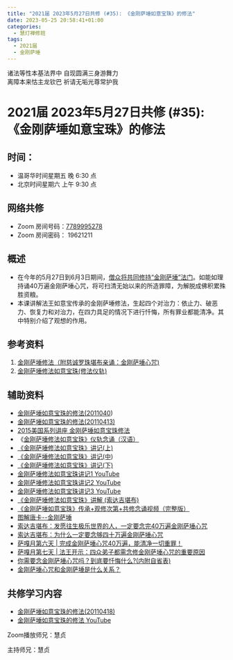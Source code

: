 ```yaml
---
title: "2021届 2023年5月27日共修 (#35): 《金刚萨埵如意宝珠》的修法"
date: 2023-05-25 20:58:41+01:00
categories:
  - 慧灯禅修班
tags:
  - 2021届
  - 金刚萨埵
---
```

<!--StartFragment-->

诸法等性本基法界中 自现圆满三身游舞力\
离障本来怙主龙钦巴 祈请无垢光尊常护我

# 2021届 2023年5月27日共修 (#35): 《金刚萨埵如意宝珠》的修法

<!--EndFragment-->

## 时间：

* 温哥华时间星期五 晚 6:30 点
* 北京时间星期六 上午 9:30 点

## 网络共修

* Zoom 房间号码：[7789995278](https://us02web.zoom.us/j/7789995278?pwd=VjZmbWJFY2k2K0E5RVB2cTNIQmhqUT09)
* Zoom 房间密码： 19621211

## 概述

* 在今年的5月27日到6月3日期间，[僧众将共同修持“金刚萨埵”法门](https://www.youtube.com/watch?v=4Acc7m0VUNk)。如能如理持诵40万遍金刚萨埵心咒，将可扫清无始以来的所造罪障，为解脱成佛积累殊胜资粮。
* 本课讲解法王如意宝传承的金刚萨埵修法，生起四个对治力：依止力、破恶力、恢复力和对治力，在四力具足的情况下进行忏悔，所有罪业都能清净。其中特别介绍了观想的作用。

## 参考资料

1. [金刚萨埵修法（附慈诚罗珠堪布亲诵：金刚萨埵心咒)](https://mp.weixin.qq.com/s?__biz=Mzk0MTM4ODM1Mw==&mid=2247485775&idx=1&sn=869460f10086030ea14e4dc8446ce2cb&chksm=c2d26e61f5a5e777fc3518320b83e3202aecce3468c85c73c88289dd4579bd008041e047bbb4&mpshare=1&srcid=0527EUWxihEFNa82XlCE2dgS&sharer_sharetime=1685164262014&sharer_shareid=968cf2d9ce5426348c98cdff56c6d4d1&from=groupmessage&scene=1&subscene=10000&clicktime=1685265641&enterid=1685265641&sessionid=0&ascene=1&realreporttime=1685265641203&forceh5=1&devicetype=android-30&version=28001e44&nettype=three.co.uk&lang=en&exportkey=n_ChQIAhIQmVxZImY3m%2F6WXAn95NVgWhLjAQIE97dBBAEAAAAAADPHNLid7msAAAAOpnltbLcz9gKNyK89dVj0zhSsvaaNW9tzQeIxDakqnoQJIi%2FpxnISXZEatOSUUMowNJxkkX3I2H2fUxLPybwJw4aEL%2FPw4gW%2BULt7DgyBR9dsO%2FdhysCNilYZZK3wafLSxseeWBXfwVqp55%2FBBtsgx6Yny48Oxhp74552xnfLGvl9MIhseh%2BT1NlzADukwXmh%2FkV2AQbtVS4IiWociSaSzysZjcn2eQI3G8Sy1zgnaFEblewxVoPyFMn7xoiugT%2FP%2F0%2BBuTyHd8Iw1GZZ&pass_ticket=mPCPEZ6lkrs0z4P5XmewZ8%2BOCXUzoytdTjK%2BA7lIX6SnS1x8520hASt2lxM5CmEpmov1NOr4pMnx24%2B5ndSulA%3D%3D&wx_header=3)
2. [金刚萨埵修法如意宝珠(修法仪轨)](https://www.xuefovip.com/pdf_D0CFCBF4035F796763EFCD4F84BCC340.html)

## 辅助资料

* [金刚萨埵如意宝珠的修法(2011040](https://fohuifayu.com/index.php/huideng-jiangtang/fofa-jianxiu/jingangsaduo-de-xiufa/729-l11031?title=))
* [金刚萨埵如意宝珠的修法(20110413)](https://fohuifayu.com/index.php/huideng-jiangtang/fofa-jianxiu/jingangsaduo-de-xiufa/824-l11052?title=)
* [2015美国系列讲座 金刚萨埵如意宝珠修法](https://fohuifayu.com/index.php/huideng-jiangtang/huanqiu-xilie/mei-guo/1130-l15017?title=)
* 《[金刚萨埵修法如意宝珠》仪轨念诵（汉语）](https://www.youtube.com/watch?v=0XL5pqJOIgA&t=73s)
* [《金刚萨埵修法如意宝珠》讲记(上)](http://wenku.guanzizai.com/article/t2013081415363714.html)
* [《金刚萨埵修法如意宝珠》讲记(中](http://wenku.guanzizai.com/article/t2013081415323615.html))
* [《金刚萨埵修法如意宝珠》讲记(下)](http://wenku.guanzizai.com/article/t2013081415302660.html)
* [金刚萨埵修法如意宝珠讲记1 YouTube](https://www.youtube.com/watch?v=FVx0kwpggEo&list=PLn9-Os1MW2YqHh-pPFtsV4WNPHY3mXzRZ&index=3)
* [金刚萨埵修法如意宝珠讲记2 YouTube](https://www.youtube.com/watch?v=6FRfgqhkEOs&list=PLn9-Os1MW2YqHh-pPFtsV4WNPHY3mXzRZ&index=4)
* [金刚萨埵修法如意宝珠讲记3 YouTube](https://www.youtube.com/watch?v=yMh2g2wfD-I&list=PLn9-Os1MW2YqHh-pPFtsV4WNPHY3mXzRZ&index=5)
* [《金刚萨埵修法如意宝珠》讲解 (索达吉堪布)](https://www.youtube.com/watch?v=0UUNIMZKYAU)
* [《金刚萨埵如意宝珠》传承+观修次第+共修念诵视频（完整版）](https://mp.weixin.qq.com/s?__biz=MzkwMzA0Nzg2Mg==&mid=2247580474&idx=5&sn=bf2cabbeb20058c124dc58b38679e4b3&chksm=c09fc4e3f7e84df56f5e7eba9093f79a6e97a3469a119c1b3c24bbbc62a23f3e0f8e04629478&cur_album_id=1835868781978419203&scene=189&ascene=56&devicetype=android-30&version=28001e44&nettype=three.co.uk&lang=en&session_us=gh_57fc41401598&exportkey=n_ChQIAhIQGjzBXOUTCQMKBtKwu%2FOQKRLoAQIE97dBBAEAAAAAABDRKM0XwjMAAAAOpnltbLcz9gKNyK89dVj0RrXRxxnU2CkjgSQMBxQcV4Y78R0iR3o%2BVGmtmBmtKIohbG98VzwiUyLoEmPPFYRnv4XrLQfRVQseWwGuCN6gB%2F6m1gu%2BzgLqkVp7CrpjjvpLCqFA443uf9YsIfCXaT6ytAVA5KUmIK2vQaZEHSb94gchnRptVatVRq1AGz0AIbxFpvZANOV%2BDTDYlwyE1eLDq4w9fDw1rfdRoLSAMpD0uIo8hlGKfqKIyz8l%2Fz%2FvlmE10A4PVb%2BzX0IIc4hN7aPRdck%3D&pass_ticket=r8MwzLsSOuqc%2FtEi0M84EBp4svuP1LXSXYsz44hnVSVOFyUKP1UcEIW0SVnUqBap&wx_header=3)
* [图解唐卡--金刚萨埵](https://mp.weixin.qq.com/s?__biz=MzI0MjQwNjk2NQ==&mid=2247489264&idx=1&sn=7c1ed1601ea30f6361a7865fd6917052&chksm=e97d95aade0a1cbcbf5e5d013b68311296c859087b07cd80ee189b284a5d749309e841f169dc&scene=90&subscene=93&sessionid=1685603997&clicktime=1685604334&enterid=1685604334&ascene=56&fasttmpl_type=0&fasttmpl_fullversion=6703677-en_US-zip&fasttmpl_flag=0&realreporttime=1685604334787#rd)
* [索达吉堪布：发愿往生极乐世界的人，一定要念完40万遍金刚萨埵心咒](https://mp.weixin.qq.com/s?__biz=MzkwMzA0Nzg2Mg==&mid=2247530279&idx=3&sn=16f5744e755b2a8647dd3be99fc713d5&chksm=c09e08fef7e981e8829d3ef9d17fc08606698f9db148294d8a1601a73a0012226ce641f285c8&scene=21#wechat_redirect)
* [索达吉堪布：为什么一定要念够四十万遍金刚萨埵心咒](https://mp.weixin.qq.com/s?__biz=MzkwMzA0Nzg2Mg==&mid=2247530549&idx=4&sn=2c0612f207d6b38759238e2783f4ffe5&chksm=c09e07ecf7e98efa9d45425c3f87e118873c0c0e54f3e98e26c6b34399f5e7045cb929848505&scene=21#wechat_redirect)
* [萨嘎月第六天 | 完成金刚萨埵心咒40万遍，能清净一切重罪！](https://mp.weixin.qq.com/s?__biz=MzkwMzA0Nzg2Mg==&mid=2247579861&idx=4&sn=451734b6cca691e920b9d8e6609f4208&chksm=c09fc70cf7e84e1af7f440ce1ad4636c5ba17daf4c2ca20fb671a0b9fc674625d29cf1e2f02e&scene=90&subscene=93&sessionid=1685083010&clicktime=1685085373&enterid=1685085373&ascene=56&fasttmpl_type=0&fasttmpl_fullversion=6695111-en_US-zip&fasttmpl_flag=0&realreporttime=1685085373172&devicetype=android-30&version=28001e44&nettype=three.co.uk&lang=en&session_us=gh_57fc41401598&exportkey=n_ChQIAhIQ92HCNN14dFtNXxmBHud1hxLoAQIE97dBBAEAAAAAAEaaBaGpgC8AAAAOpnltbLcz9gKNyK89dVj0z5SYpcK4oJj7lzVrDVl8fc0Q4p%2BZxVI0mtu9ns%2FxXrJfEeg97SZRqwPZ53O6FDu3IoGu7z%2B2nMmb%2BKQ6yJFSpqN9UE3DN8nbDRYmwvG6vhL%2B1IhLGHakK63M83alT2tFDCyoLISWPGs%2BujzGGnG7JVGzZ2erJ%2BtbNmWyj7J6oX%2FNIBQOMaGw%2F8aTk1RAAJM6OwMx%2Brpaou45N9EYWr1ynfQ0azlUN4MuYngk%2Bx9Kehe%2FkYIQ1n00H13Y3pBHAJeUrkU%3D&pass_ticket=qQ7RX%2F2c9D6u9AWqo3EAhF2uzFmfaCnruA58gEeU7A6Fjlhys%2BpFzpBqWNo2%2FGLNghAq4sXEavYircyw7qq67w%3D%3D&wx_header=3)
* [萨嘎月第七天 | 法王开示：四众弟子都需念修金刚萨埵心咒的重要原因](https://mp.weixin.qq.com/s?__biz=MzkwMzA0Nzg2Mg==&mid=2247579958&idx=5&sn=6789a6c8da549cc3c8fd313b349b66a3&chksm=c09fc6eff7e84ff9ab2078a6272f970d5530c00ab6fb5957625752d4ef85a54ce27bdfdbe4fa&scene=90&subscene=93&sessionid=1685132577&clicktime=1685132929&enterid=1685132929&ascene=56&fasttmpl_type=0&fasttmpl_fullversion=6696784-en_US-zip&fasttmpl_flag=0&realreporttime=1685132929923#rd)
* [你需要念金刚萨埵心咒吗？到底要忏悔什么?(内附自省表)](https://mp.weixin.qq.com/s?__biz=MzU1NDc1OTUyOQ==&mid=2247563022&idx=2&sn=ac5b69a5cedc1e6c20d43d3d12320bb9&chksm=fbdd1308ccaa9a1e1045a27aba91069cb88a98f644f342976d097a32593afcbf1dc7c1232a01&scene=90&subscene=93&sessionid=1685603997&clicktime=1685605085&enterid=1685605085&ascene=56&fasttmpl_type=0&fasttmpl_fullversion=6703677-en_US-zip&fasttmpl_flag=0&realreporttime=1685605085589#rd)
* [金刚萨埵心咒和金刚萨埵是什么关系？](https://mp.weixin.qq.com/s?__biz=MzkwMzI0NTQ5NQ==&mid=2247487517&idx=2&sn=c6e823f621c48a197466d729230db228&chksm=c0986bc5f7efe2d3d1682fa949010988554d47dc739c386988858ca5e6371620e1e40ed31623&scene=90&subscene=93&sessionid=1685661547&clicktime=1685662219&enterid=1685662219&ascene=56&fasttmpl_type=0&fasttmpl_fullversion=6704840-en_US-zip&fasttmpl_flag=0&realreporttime=1685662219437&devicetype=android-30&version=28001e44&nettype=talkmobile.co.uk&lang=en&session_us=gh_7f36278447a6&exportkey=n_ChQIAhIQU%2FMsTSIaA4vq7YMUy69b%2FRLoAQIE97dBBAEAAAAAAGc4LeIyNIAAAAAOpnltbLcz9gKNyK89dVj0NyVw4pkqLnUKvJALzEuWYJeR6c9N30YEDwY7YzZkbALGFhrx6QfphXYt3VdRDfoq%2BvQ0iXwAyOePa1tVCfIOHH3bTIyK5e%2BzsjuOzd2NtumC8Oge8hKOVVB6CuKmnhrUE%2BGtU8q9Wpxgc7xveUzyJ1z65XO0FoQrYGCzSHVZX%2BmGiAg%2FaP1NqSFdCxWLcXX%2FxWVvgjJtB01n%2BQ%2FbmhbITryfgp%2BA5uyut8X9AnpBd3MbCl4r%2FwhcvoccvNLz9qdoGN4%3D&pass_ticket=35qnG2KimSGTUlLIUda72CqIjx2XR3cDQSBTEyrg53Oa%2Fvqq%2F3LV%2FoHGYWCxcFiV&wx_header=3)

<!--EndFragment-->

## **共修学习内容**

* [金刚萨埵如意宝珠的修法(20110418)](https://fohuifayu.com/index.php/huideng-jiangtang/fofa-jianxiu/jingangsaduo-de-xiufa/501-l11044?title=)
* [金刚萨埵如意宝珠的修法 YouTube](https://www.youtube.com/watch?v=5ke_SsFxbtA)

Zoom播放师兄：慧贞

主持师兄：慧贞

<!--EndFragment-->

<!--EndFragment-->